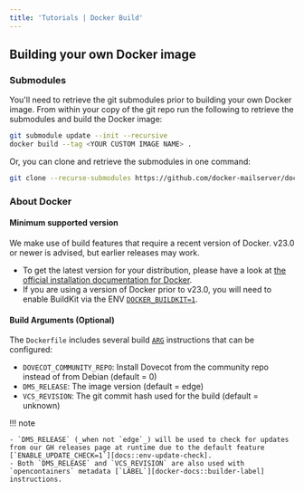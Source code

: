 ```yaml
---
title: 'Tutorials | Docker Build'
---
```


## Building your own Docker image

### Submodules

You'll need to retrieve the git submodules prior to building your own Docker image. From within your copy of the git repo run the following to retrieve the submodules and build the Docker image:

```sh
git submodule update --init --recursive
docker build --tag <YOUR CUSTOM IMAGE NAME> .
```

Or, you can clone and retrieve the submodules in one command:

```sh
git clone --recurse-submodules https://github.com/docker-mailserver/docker-mailserver
```

### About Docker

#### Minimum supported version

We make use of build features that require a recent version of Docker. v23.0 or newer is advised, but earlier releases may work.

- To get the latest version for your distribution, please have a look at [the official installation documentation for Docker](https://docs.docker.com/engine/install/).
- If you are using a version of Docker prior to v23.0, you will need to enable BuildKit via the ENV [`DOCKER_BUILDKIT=1`](https://docs.docker.com/build/buildkit/#getting-started).

#### Build Arguments (Optional)

The `Dockerfile` includes several build [`ARG`][docker-docs::builder-arg] instructions that can be configured:

- `DOVECOT_COMMUNITY_REPO`: Install Dovecot from the community repo instead of from Debian (default = 0) 
- `DMS_RELEASE`: The image version (default = edge)
- `VCS_REVISION`: The git commit hash used for the build (default = unknown)

!!! note

    - `DMS_RELEASE` (_when not `edge`_) will be used to check for updates from our GH releases page at runtime due to the default feature [`ENABLE_UPDATE_CHECK=1`][docs::env-update-check].
    - Both `DMS_RELEASE` and `VCS_REVISION` are also used with `opencontainers` metadata [`LABEL`][docker-docs::builder-label] instructions.

[docs::env-update-check]: https://docker-mailserver.github.io/docker-mailserver/latest/config/environment/#enable_update_check
[docker-docs::builder-arg]: https://docs.docker.com/engine/reference/builder/#using-arg-variables
[docker-docs::builder-label]: https://docs.docker.com/engine/reference/builder/#label
